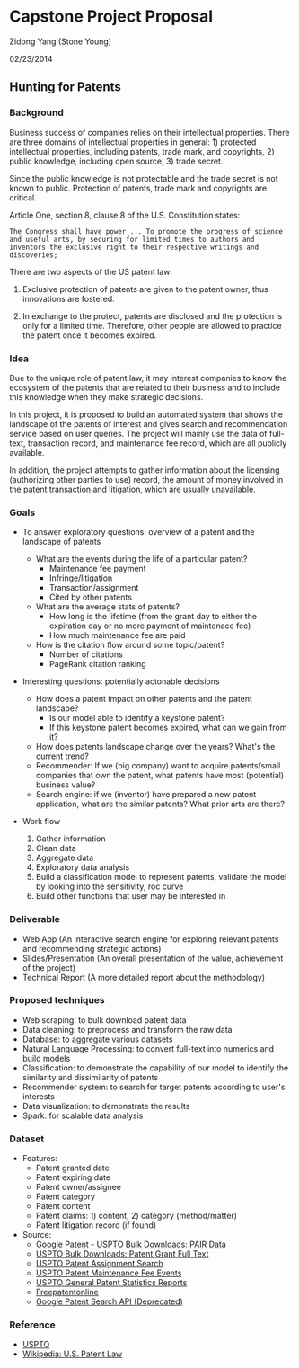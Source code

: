# Capstone Project Proposal

Zidong Yang (Stone Young)

02/23/2014

## Hunting for Patents

### Background
Business success of companies relies on their intellectual properties. There are three domains of intellectual properties in general: 1) protected intellectual properties, including patents, trade mark, and copyrights, 2) public knowledge, including open source, 3) trade secret.

Since the public knowledge is not protectable and the trade secret is not known to public. Protection of patents, trade mark and copyrights are critical. 

Article One, section 8, clause 8 of the U.S. Constitution states:

```
The Congress shall have power ... To promote the progress of science and useful arts, by securing for limited times to authors and inventors the exclusive right to their respective writings and discoveries;
```

There are two aspects of the US patent law:

1) Exclusive protection of patents are given to the patent owner, thus innovations are fostered.

2) In exchange to the protect, patents are disclosed and the protection is only for a limited time. Therefore, other people are allowed to practice the patent once it becomes expired.

### Idea
Due to the unique role of patent law, it may interest companies to know the ecosystem of the patents that are related to their business and to include this knowledge when they make strategic decisions.

In this project, it is proposed to build an automated system that shows the landscape of the patents of interest and gives search and recommendation service based on user queries. The project will mainly use the data of full-text, transaction record, and maintenance fee record, which are all publicly available. 

In addition, the project attempts to gather information about the licensing (authorizing other parties to use) record, the amount of money involved in the patent transaction and litigation, which are usually unavailable.

### Goals
* To answer exploratory questions: overview of a patent and the landscape of patents
	* What are the events during the life of a particular patent?
		* Maintenance fee payment
		* Infringe/litigation
		* Transaction/assignment
		* Cited by other patents
	* What are the average stats of patents?
		* How long is the lifetime (from the grant day to either the expiration day or no more payment of maintenace fee)
		* How much maintenance fee are paid
	* How is the citation flow around some topic/patent?
		* Number of citations
		* PageRank citation ranking

* Interesting questions: potentially actonable decisions
	* How does a patent impact on other patents and the patent landscape? 
		* Is our model able to identify a keystone patent?
		* If this keystone patent becomes expired, what can we gain from it?
	* How does patents landscape change over the years? What's the current trend?
	* Recommender: If we (big company) want to acquire patents/small companies that own the patent, what patents have most (potential) business value? 
	* Search engine: if we (inventor) have prepared a new patent application, what are the similar patents? What prior arts are there? 

* Work flow
	1. Gather information
	2. Clean data
	3. Aggregate data
	4. Exploratory data analysis
	5. Build a classification model to represent patents, validate the model by looking into the sensitivity, roc curve
	6. Build other functions that user may be interested in


### Deliverable
* Web App (An interactive search engine for exploring relevant patents and recommending strategic actions)
* Slides/Presentation (An overall presentation of the value, achievement of the project)
* Technical Report (A more detailed report about the methodology)

### Proposed techniques
* Web scraping: to bulk download patent data
* Data cleaning: to preprocess and transform the raw data
* Database: to aggregate various datasets
* Natural Language Processing: to convert full-text into numerics and build models
* Classification: to demonstrate the capability of our model to identify the similarity and dissimilarity of patents
* Recommender system: to search for target patents according to user's interests
* Data visualization: to demonstrate the results
* Spark: for scalable data analysis

### Dataset
* Features: 
	* Patent granted date
	* Patent expiring date
	* Patent owner/assignee
	* Patent category
	* Patent content
	* Patent claims: 1) content, 2) category (method/matter)
	* Patent litigation record (if found)
* Source: 
	* [Google Patent - USPTO Bulk Downloads: PAIR Data](http://www.google.com/googlebooks/uspto-patents-pair.html)
	* [USPTO Bulk Downloads: Patent Grant Full Text](http://www.google.com/googlebooks/uspto-patents-grants-text.html)
	* [USPTO Patent Assignment Search](http://assignment.uspto.gov) 
	* [USPTO Patent Maintenance Fee Events](https://eipweb.uspto.gov/MaintFeeEvents/)
	* [USPTO General Patent Statistics Reports](http://www.uspto.gov/web/offices/ac/ido/oeip/taf/reports.htm)
	* [Freepatentonline](http://www.freepatentsonline.com)
	* [Google Patent Search API (Deprecated)](https://developers.google.com/patent-search/)

### Reference
* [USPTO](http://www.uspto.gov/patent)
* [Wikipedia: U.S. Patent Law](http://en.wikipedia.org/wiki/United_States_patent_law)
